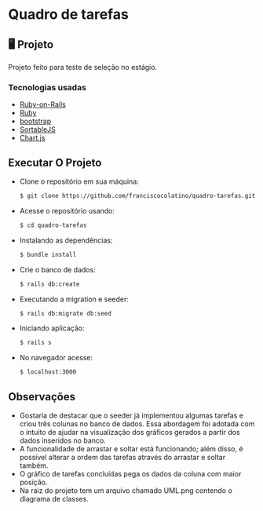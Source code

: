 # Quadro de tarefas

## 🖥 Projeto
  Projeto feito para teste de seleção no estágio.

### Tecnologias usadas

- [Ruby-on-Rails](https://rubyonrails.org/)
- [Ruby](https://www.ruby-lang.org/pt/)
- [bootstrap](https://getbootstrap.com/)
- [SortableJS](https://github.com/SortableJS/Sortable)
- [Chart.js](https://www.chartjs.org/)
  
## Executar O Projeto

- Clone o repositório em sua máquina:
  ```bash
  $ git clone https://github.com/franciscocolatino/quadro-tarefas.git
  ```
- Acesse o repositório usando:
  ```bash
  $ cd quadro-tarefas
  ```
- Instalando as dependências:
  ```bash
  $ bundle install
  ```
- Crie o banco de dados:
  ```bash
  $ rails db:create
  ```
- Executando a migration e seeder:
  ```bash
  $ rails db:migrate db:seed
  ```
- Iniciando aplicação:
  ```bash
  $ rails s
  ```
- No navegador acesse:
  ```bash
  $ localhost:3000
  ```
## Observações
  - Gostaria de destacar que o seeder já implementou algumas tarefas e criou três colunas no banco de dados. Essa abordagem foi adotada com o intuito de ajudar na visualização dos gráficos gerados a partir dos dados inseridos no banco.
  - A funcionalidade de arrastar e soltar está funcionando; além disso, é possível alterar a ordem das tarefas através do arrastar e soltar também.
  - O gráfico de tarefas concluídas pega os dados da coluna com maior posição.
  - Na raiz do projeto tem um arquivo chamado UML.png contendo o diagrama de classes.
